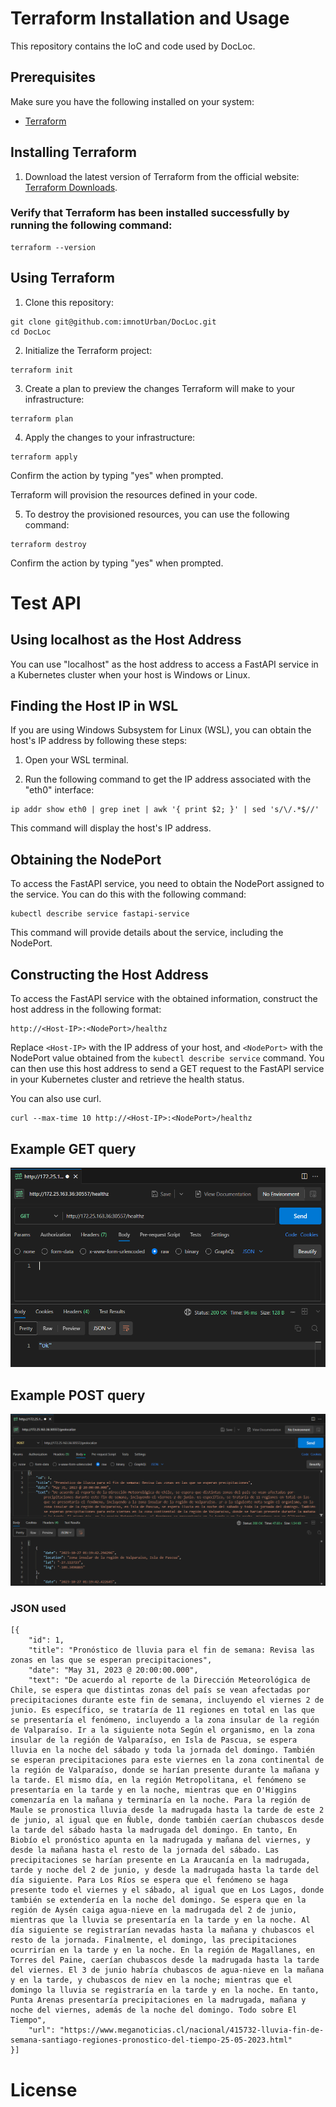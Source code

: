 # Terraform Installation and Usage

This repository contains the IoC and code used by DocLoc.

## Prerequisites

Make sure you have the following installed on your system:

- [Terraform](https://www.terraform.io/downloads.html)

## Installing Terraform

1. Download the latest version of Terraform from the official website: [Terraform Downloads](https://www.terraform.io/downloads.html).

### Verify that Terraform has been installed successfully by running the following command:

```
terraform --version
```

## Using Terraform


1. Clone this repository:

```
git clone git@github.com:imnotUrban/DocLoc.git
cd DocLoc
```

2. Initialize the Terraform project:

```
terraform init
```
3. Create a plan to preview the changes Terraform will make to your infrastructure:

```
terraform plan
```

4. Apply the changes to your infrastructure:
```
terraform apply
```
Confirm the action by typing "yes" when prompted.

Terraform will provision the resources defined in your code.

5. To destroy the provisioned resources, you can use the following command:

```
terraform destroy
```

Confirm the action by typing "yes" when prompted.

# Test API

## Using localhost as the Host Address
You can use "localhost" as the host address to access a FastAPI service in a Kubernetes cluster when your host is Windows or Linux.

## Finding the Host IP in WSL

If you are using Windows Subsystem for Linux (WSL), you can obtain the host's IP address by following these steps:

1. Open your WSL terminal.

2. Run the following command to get the IP address associated with the "eth0" interface:

```
ip addr show eth0 | grep inet | awk '{ print $2; }' | sed 's/\/.*$//'
```
This command will display the host's IP address.

## Obtaining the NodePort

To access the FastAPI service, you need to obtain the NodePort assigned to the service. You can do this with the following command:

```
kubectl describe service fastapi-service
```

This command will provide details about the service, including the NodePort.

## Constructing the Host Address

To access the FastAPI service with the obtained information, construct the host address in the following format:

```
http://<Host-IP>:<NodePort>/healthz
```

Replace `<Host-IP>` with the IP address of your host, and `<NodePort>` with the NodePort value obtained from the `kubectl describe service` command. You can then use this host address to send a GET request to the FastAPI service in your Kubernetes cluster and retrieve the health status.

You can also use curl.

```
curl --max-time 10 http://<Host-IP>:<NodePort>/healthz
```

## Example GET query

![Texto alternativo](images_readme/img_1.png)

## Example POST query

![Texto alternativo](images_readme/img_2.png)

### JSON used

```
[{
    "id": 1,
    "title": "Pronóstico de lluvia para el fin de semana: Revisa las zonas en las que se esperan precipitaciones",
    "date": "May 31, 2023 @ 20:00:00.000",
    "text": "De acuerdo al reporte de la Dirección Meteorológica de Chile, se espera que distintas zonas del país se vean afectadas por precipitaciones durante este fin de semana, incluyendo el viernes 2 de junio. Es específico, se trataría de 11 regiones en total en las que se presentaría el fenómeno, incluyendo a la zona insular de la región de Valparaíso. Ir a la siguiente nota Según el organismo, en la zona insular de la región de Valparaíso, en Isla de Pascua, se espera lluvia en la noche del sábado y toda la jornada del domingo. También se esperan precipitaciones para este viernes en la zona continental de la región de Valparaíso, donde se harían presente durante la mañana y la tarde. El mismo día, en la región Metropolitana, el fenómeno se presentaría en la tarde y en la noche, mientras que en O'Higgins comenzaría en la mañana y terminaría en la noche. Para la región de Maule se pronostica lluvia desde la madrugada hasta la tarde de este 2 de junio, al igual que en Ñuble, donde también caerían chubascos desde la tarde del sábado hasta la madrugada del domingo. En tanto, En Biobío el pronóstico apunta en la madrugada y mañana del viernes, y desde la mañana hasta el resto de la jornada del sábado. Las precipitaciones se harían presente en La Araucanía en la madrugada, tarde y noche del 2 de junio, y desde la madrugada hasta la tarde del día siguiente. Para Los Ríos se espera que el fenómeno se haga presente todo el viernes y el sábado, al igual que en Los Lagos, donde también se extendería en la noche del domingo. Se espera que en la región de Aysén caiga agua-nieve en la madrugada del 2 de junio, mientras que la lluvia se presentaría en la tarde y en la noche. Al día siguiente se registrarían nevadas hasta la mañana y chubascos el resto de la jornada. Finalmente, el domingo, las precipitaciones ocurrirían en la tarde y en la noche. En la región de Magallanes, en Torres del Paine, caerían chubascos desde la madrugada hasta la tarde del viernes. El 3 de junio habría chubascos de agua-nieve en la mañana y en la tarde, y chubascos de niev en la noche; mientras que el domingo la lluvia se registraría en la tarde y en la noche. En tanto, Punta Arenas presentaría precipitaciones en la madrugada, mañana y noche del viernes, además de la noche del domingo. Todo sobre El Tiempo",
    "url": "https://www.meganoticias.cl/nacional/415732-lluvia-fin-de-semana-santiago-regiones-pronostico-del-tiempo-25-05-2023.html"
}]
```


# License





